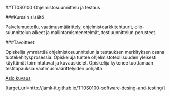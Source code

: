 ##TT0S0100 Ohjelmistosuunnittelu ja testaus

###Kurssin sisältö

Palvelumuotoilu, vaatimusmäärittely, ohjelmistoarkkitehtuurit, olio-suunnittelun alkeet ja mallintamismenetelmät, testiuunnittelun perusteet.

###Tavoitteet

Opiskelija ymmärtää ohjelmistosuunnitelun ja testauksen merkityksen osana tuotekehitysprosessia. Opiskeluja tuntee ohjelmistoteollisuuden yleisesti käyttämät toimintatavat ja kuvauskielet. Opiskelija kykenee tuottamaan testitapauksia vaatimusmäärittelyiden pohjalta.


[Asio kuvaus](https://asio.jamk.fi/pls/asio/asio_ectskuv1.kurssin_ks?ktun=TTOS0100&knro=&noclose=%20&lan=fi)




[target_url=http://jamk-it.github.io/TT0S0100-software-desing-and-testing/]
